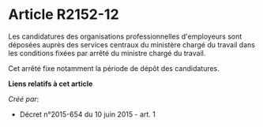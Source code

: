# Article R2152-12

Les candidatures des organisations professionnelles d'employeurs sont déposées auprès des services centraux du ministère
chargé du travail dans les conditions fixées par arrêté du ministre chargé du travail. 

Cet arrêté fixe notamment la période de dépôt des candidatures.

**Liens relatifs à cet article**

_Créé par_:

  - Décret n°2015-654 du 10 juin 2015 - art. 1
